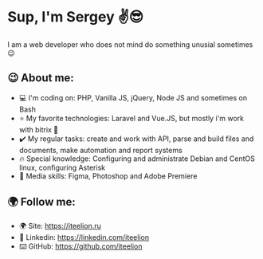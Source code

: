 # Sup, I'm Sergey ✌️😎

I am a web developer who does not mind do something unusial sometimes 😉 

## 😉 About me:
- 💻 I'm coding on: PHP, Vanilla JS, jQuery, Node JS and sometimes on Bash 
- ⭐ My favorite technologies: Laravel and Vue.JS, but mostly i'm work with bitrix 💩
- ✔️ My regular tasks: create and work with API, parse and build files and documents, make automation and report systems
- 🔥 Special knowledge: Configuring and administrate Debian and CentOS linux, configuring Asterisk
- 🎥 Media skills: Figma, Photoshop and Adobe Premiere

## 🌍 Follow me:
- 🌍 Site: https://iteelion.ru
- 🤵 Linkedin: https://linkedin.com/iteelion
- ⌨️ GitHub: https://github.com/iteelion
